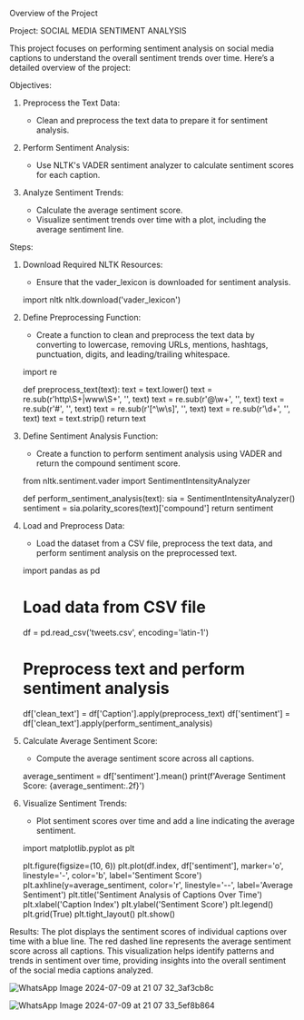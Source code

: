 Overview of the Project

Project: SOCIAL MEDIA SENTIMENT ANALYSIS

This project focuses on performing sentiment analysis on social media captions to understand the overall sentiment trends over time. Here’s a detailed overview of the project:

Objectives:
1. Preprocess the Text Data:
   - Clean and preprocess the text data to prepare it for sentiment analysis.

2. Perform Sentiment Analysis:
   - Use NLTK's VADER sentiment analyzer to calculate sentiment scores for each caption.

3. Analyze Sentiment Trends:
   - Calculate the average sentiment score.
   - Visualize sentiment trends over time with a plot, including the average sentiment line.

Steps:

1. Download Required NLTK Resources:
   - Ensure that the vader_lexicon is downloaded for sentiment analysis.

   import nltk
   nltk.download('vader_lexicon')
   
2. Define Preprocessing Function:
   - Create a function to clean and preprocess the text data by converting to lowercase, removing URLs, mentions, hashtags, punctuation, digits, and leading/trailing whitespace.

   import re

   def preprocess_text(text):
       text = text.lower()
       text = re.sub(r'http\S+|www\S+', '', text)
       text = re.sub(r'@\w+', '', text)
       text = re.sub(r'#', '', text)
       text = re.sub(r'[^\w\s]', '', text)
       text = re.sub(r'\d+', '', text)
       text = text.strip()
       return text

3. Define Sentiment Analysis Function:
   - Create a function to perform sentiment analysis using VADER and return the compound sentiment score.

   from nltk.sentiment.vader import SentimentIntensityAnalyzer

   def perform_sentiment_analysis(text):
       sia = SentimentIntensityAnalyzer()
       sentiment = sia.polarity_scores(text)['compound']
       return sentiment
   
4. Load and Preprocess Data:
   - Load the dataset from a CSV file, preprocess the text data, and perform sentiment analysis on the preprocessed text.

   import pandas as pd

   # Load data from CSV file
   df = pd.read_csv('tweets.csv', encoding='latin-1')

   # Preprocess text and perform sentiment analysis
   df['clean_text'] = df['Caption'].apply(preprocess_text)
   df['sentiment'] = df['clean_text'].apply(perform_sentiment_analysis)
   
5. Calculate Average Sentiment Score:
   - Compute the average sentiment score across all captions.

   average_sentiment = df['sentiment'].mean()
   print(f'Average Sentiment Score: {average_sentiment:.2f}')
   
6. Visualize Sentiment Trends:
   - Plot sentiment scores over time and add a line indicating the average sentiment.
   
   import matplotlib.pyplot as plt

   plt.figure(figsize=(10, 6))
   plt.plot(df.index, df['sentiment'], marker='o', linestyle='-', color='b', label='Sentiment Score')
   plt.axhline(y=average_sentiment, color='r', linestyle='--', label='Average Sentiment')
   plt.title('Sentiment Analysis of Captions Over Time')
   plt.xlabel('Caption Index')
   plt.ylabel('Sentiment Score')
   plt.legend()
   plt.grid(True)
   plt.tight_layout()
   plt.show()
   
Results:
The plot displays the sentiment scores of individual captions over time with a blue line. The red dashed line represents the average sentiment score across all captions. This visualization helps identify patterns and trends in sentiment over time, providing insights into the overall sentiment of the social media captions analyzed.

![WhatsApp Image 2024-07-09 at 21 07 32_3af3cb8c](https://github.com/Kaiserhussain/CodTech_Task_4/assets/113304836/a088c633-0da1-43e0-866e-41d44d06b2f4)

![WhatsApp Image 2024-07-09 at 21 07 33_5ef8b864](https://github.com/Kaiserhussain/CodTech_Task_4/assets/113304836/7fafe4f4-4d03-4794-9ac4-428519ceef25)
